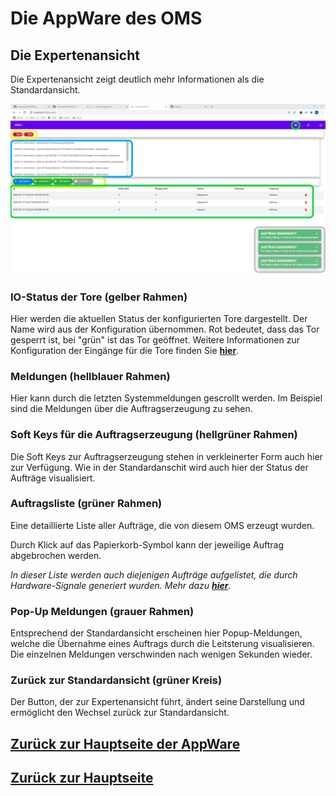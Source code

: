 # Die AppWare des OMS
## Die Expertenansicht
Die Expertenansicht zeigt deutlich mehr Informationen als die Standardansicht. 

![Expertenansicht](./ExpertViewMultipleOrderStates.png?raw=true "Expertenansicht und die verschiedenen Bereiche")

### IO-Status der Tore (gelber Rahmen)
Hier werden die aktuellen Status der konfigurierten Tore dargestellt. Der Name wird aus der Konfiguration übernommen. Rot bedeutet, dass das Tor gesperrt ist, bei "grün" ist das Tor geöffnet. Weitere Informationen zur Konfiguration der Eingänge für die Tore finden Sie [**hier**](../configuration/configuration_iogates.md).

### Meldungen (hellblauer Rahmen)
Hier kann durch die letzten Systemmeldungen gescrollt werden. Im Beispiel sind die Meldungen über die Auftragserzeugung zu sehen.

### Soft Keys für die Auftragserzeugung (hellgrüner Rahmen)
Die Soft Keys zur Auftragserzeugung stehen in verkleinerter Form auch hier zur Verfügung. Wie in der Standardanschit wird auch hier der Status der Aufträge visualisiert.  

### Auftragsliste (grüner Rahmen)
Eine detaillierte Liste aller Aufträge, die von diesem OMS erzeugt wurden. 

Durch Klick auf das Papierkorb-Symbol kann der jeweilige Auftrag abgebrochen werden. 

*In dieser Liste werden auch diejenigen Aufträge aufgelistet, die durch Hardware-Signale generiert wurden. Mehr dazu [**hier**](../configuration/configuration_ioorders.md).*

### Pop-Up Meldungen (grauer Rahmen)
Entsprechend der Standardansicht erscheinen hier Popup-Meldungen, welche die Übernahme eines Auftrags durch die Leitsterung visualisieren. Die einzelnen Meldungen verschwinden nach wenigen Sekunden wieder.

### Zurück zur Standardansicht (grüner Kreis)
Der Button, der zur Expertenansicht führt, ändert seine Darstellung und ermöglicht den Wechsel zurück zur Standardansicht.

## [Zurück zur Hauptseite der AppWare](./appware_main.md)
## [Zurück zur Hauptseite](../README.md)